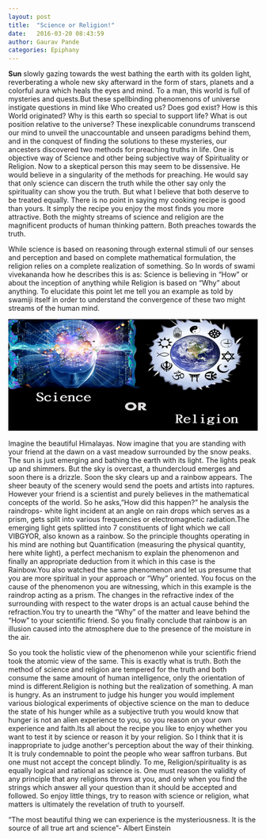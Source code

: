 ```yaml
---
layout: post
title:  "Science or Religion!"
date:   2016-03-20 08:43:59
author: Gaurav Pande
categories: Epiphany
---
```


**Sun** slowly gazing towards the west bathing the earth with its golden light, reverberating a whole new sky afterward in the form of stars, planets and a colorful aura which heals the eyes and mind. To a man, this world is full of mysteries and quests.But these spellbinding phenomenons of universe instigate questions in mind like Who created us? Does god exist? How is this World originated? Why is this earth so special to support life? What is out position relative to the universe? These inexplicable conundrums transcend our mind to unveil the unaccountable and unseen paradigms behind them, and in the conquest of finding the solutions to these mysteries, our ancesters discovered two methods for preaching truths in life. One is objective way of Science and other being subjective way of Spirituality or Religion. Now to a skeptical person this may seem to be dissensive. He would believe in a singularity of the methods for preaching. He would say that only science can discern the truth while the other say only the spirituality can show you the truth. But what I believe that both deserve to be treated equally. There is no point in saying my cooking recipe is good than yours. It simply the recipe you enjoy the most finds you more attractive. Both the mighty streams of science and religion are the magnificent products of human thinking pattern. Both preaches towards the truth.

While science is based on reasoning through external stimuli of our senses and perception and based on complete mathematical formulation, the religion relies on a complete realization of something. So In words of swami vivekananda how he describes this is as: Science is believing in “How” or about the inception of anything while Religion is based on “Why” about anything. To elucidate this point let me tell you an example as told by swamiji itself in order to understand the convergence of these two might streams of the human mind.


![Image](https://github.com/Gaurav-Pande/gaurav-pande.github.io/blob/master/assets/post4.png?raw=true)

Imagine the beautiful Himalayas. Now imagine that you are standing with your friend at the dawn on a vast meadow surrounded by the snow peaks. The sun is just emerging and bathing the earth with its light. The lights peak up and shimmers. But the sky is overcast, a thundercloud emerges and soon there is a drizzle. Soon the sky clears up and a rainbow appears. The sheer beauty of the scenery would send the poets and artists into raptures. However your friend is a scientist and purely believes in the mathematical concepts of the world. So he asks,”How did this happen?” he analysis the raindrops- white light incident at an angle on rain drops which serves as a prism, gets split into various frequencies or electromagnetic radiation.The emerging light gets splitted into 7 constituents of light which we call VIBGYOR, also known as a rainbow. So the principle thoughts operating in his mind are nothing but Quantification (measuring the physical quantity, here white light), a perfect mechanism to explain the phenomenon and finally an appropriate deduction from it which in this case is the Rainbow.You also watched the same phenomenon and let us presume that you are more spiritual in your approach or “Why” oriented. You focus on the cause of the phenomenon you are witnessing, which in this example is the raindrop acting as a prism. The changes in the refractive index of the surrounding with respect to the water drops is an actual cause behind the refraction.You try to unearth the “Why” of the matter and leave behind the “How” to your scientific friend. So you finally conclude that rainbow is an illusion caused into the atmosphere due to the presence of the moisture in the air.

So you took the holistic view of the phenomenon while your scientific friend took the atomic view of the same. This is exactly what is truth. Both the method of science and religion are tempered for the truth and both consume the same amount of human intelligence, only the orientation of mind is different.Religion is nothing but the realization of something. A man is hungry. As an instrument to judge his hunger you would implement various biological experiments of objective science on the man to deduce the state of his hunger while as a subjective truth you would know that hunger is not an alien experience to you, so you reason on your own experience and faith.Its all about the recipe you like to enjoy whether you want to test it by science or reason it by your religion. So I think that it is inappropriate to judge another's perception about the way of their thinking. It is truly condemnable to point the people who wear saffron turbans. But one must not accept the concept blindly. To me, Religion/spirituality is as equally logical and rational as science is. One must reason the validity of any principle that any religions throws at you, and only when you find the strings which answer all your question than it should be accepted and followed.
So enjoy little things, try to reason with science or religion, what matters is ultimately the revelation of truth to yourself.

“The most beautiful thing we can experience is the mysteriousness. It is the source of all true art and science”- Albert Einstein
